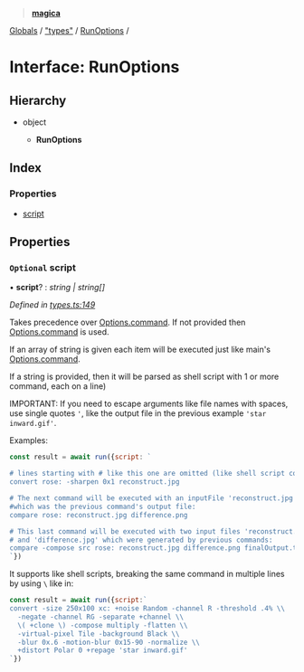 > **[magica](../README.md)**

[Globals](../README.md) / ["types"](../modules/_types_.md) / [RunOptions](_types_.runoptions.md) /

# Interface: RunOptions

## Hierarchy

* object

  * **RunOptions**

## Index

### Properties

* [script](_types_.runoptions.md#optional-script)

## Properties

### `Optional` script

• **script**? : *string | string[]*

*Defined in [types.ts:149](https://github.com/cancerberoSgx/magica/blob/7866695/src/types.ts#L149)*

Takes precedence over [Options.command](_types_.options.md#command). If not provided then  [Options.command](_types_.options.md#command) is used.

If an array of string is given each item will be executed just like main's [Options.command](_types_.options.md#command).

If a string is provided, then it will be parsed as shell script with 1 or more command, each on a line)

IMPORTANT: If you need to escape arguments like file names with spaces, use single quotes `'`, like the
output file in the previous example `'star inward.gif'`.

Examples:

```js
const result = await run({script: `

# lines starting with # like this one are omitted (like shell script comments)
convert rose: -sharpen 0x1 reconstruct.jpg

# The next command will be executed with an inputFile 'reconstruct.jpg'
#which was the previous command's output file:
compare rose: reconstruct.jpg difference.png

# This last command will be executed with two input files 'reconstruct.jpg'
# and 'difference.jpg' which were generated by previous commands:
compare -compose src rose: reconstruct.jpg difference.png finalOutput.tiff
`})
```

It supports like shell scripts, breaking the same command in multiple lines by using `\` like in:

```js
const result = await run({script:`
convert -size 250x100 xc: +noise Random -channel R -threshold .4% \\
  -negate -channel RG -separate +channel \\
  \( +clone \) -compose multiply -flatten \\
  -virtual-pixel Tile -background Black \\
  -blur 0x.6 -motion-blur 0x15-90 -normalize \\
  +distort Polar 0 +repage 'star inward.gif'
`})
```